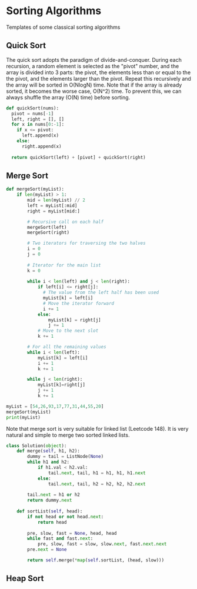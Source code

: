 # Sorting Algorithms
Templates of some classical sorting algorithms

## Quick Sort
The quick sort adopts the paradigm of divide-and-conquer. During each recursion, a random element is selected as the "pivot" number, and the array is divided into 3 parts: the pivot, the elements less than or equal to the the pivot, and the elements larger than the pivot. Repeat this recursively and the array will be sorted in O(NlogN) time. Note that if the array is already sorted, it becomes the worse case, O(N^2) time. To prevent this, we can always shuffle the array (O(N) time) before sorting.

```python
def quickSort(nums):
  pivot = nums[-1]
  left, right = [], []
  for x in nums[0:-1]:
    if x <= pivot:
      left.append(x)
    else:
      right.append(x)
    
  return quickSort(left) + [pivot] + quickSort(right)
```

## Merge Sort
```python
def mergeSort(myList):
    if len(myList) > 1:
        mid = len(myList) // 2
        left = myList[:mid]
        right = myList[mid:]

        # Recursive call on each half
        mergeSort(left)
        mergeSort(right)

        # Two iterators for traversing the two halves
        i = 0
        j = 0
        
        # Iterator for the main list
        k = 0
        
        while i < len(left) and j < len(right):
            if left[i] <= right[j]:
              # The value from the left half has been used
              myList[k] = left[i]
              # Move the iterator forward
              i += 1
            else:
                myList[k] = right[j]
                j += 1
            # Move to the next slot
            k += 1

        # For all the remaining values
        while i < len(left):
            myList[k] = left[i]
            i += 1
            k += 1

        while j < len(right):
            myList[k]=right[j]
            j += 1
            k += 1

myList = [54,26,93,17,77,31,44,55,20]
mergeSort(myList)
print(myList)
```

Note that merge sort is very suitable for linked list (Leetcode 148). It is very natural and simple to merge two sorted linked lists.
```python
class Solution(object):
    def merge(self, h1, h2):
        dummy = tail = ListNode(None)
        while h1 and h2:
            if h1.val < h2.val:
                tail.next, tail, h1 = h1, h1, h1.next
            else:
                tail.next, tail, h2 = h2, h2, h2.next
    
        tail.next = h1 or h2
        return dummy.next
    
    def sortList(self, head):
        if not head or not head.next:
            return head
    
        pre, slow, fast = None, head, head
        while fast and fast.next:
            pre, slow, fast = slow, slow.next, fast.next.next
        pre.next = None

        return self.merge(*map(self.sortList, (head, slow)))
```
## Heap Sort
